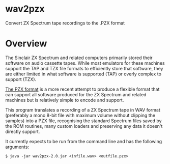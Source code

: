 # wav2pzx
Convert ZX Spectrum tape recordings to the .PZX format

# Overview
The Sinclair ZX Spectrum and related computers primarily stored their software on audio cassette tapes. While most emulators for these machines support the TAP and TZX file formats to efficiently store that software, they are either limited in what software is supported (TAP) or overly complex to support (TZX).

[The PZX format](http://zxds.raxoft.cz/pzx.html) is a more recent attempt to produce a flexible format that can support all software produced for the ZX Spectrum and related machines but is relatively simple to encode and support.

This program translates a recording of a ZX Spectrum tape in WAV format (preferably a mono 8-bit file with maximum volume without clipping the samples) into a PZX file, recognising the standard Spectrum files saved by the ROM routines, many custom loaders and preserving any data it doesn't directly support.

It currently expects to be run from the command line and has the following arguments:

    $ java -jar wav2pzx-2.0.jar <infile.wav> <outfile.pzx>

